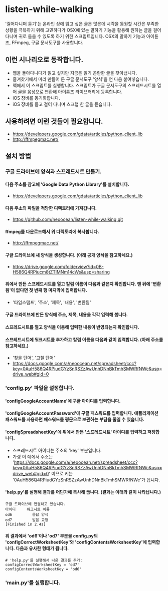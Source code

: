 listen-while-walking
====================
'걸어다니며 듣기'는 온라인 상에 읽고 싶은 글은 많은데 시각을 동원할 시간은 부족한 상황을 극복하기 위해 고민하다가 OSX에 있는 말하기 기능을 활용해 원하는 글을 걸어다니며 귀로 들을 수 있도록 하기 위한 스크립트입니다. OSX의 말하기 기능과 아이튠즈, FFmpeg, 구글 문서도구를 사용합니다.

## 이런 시나리오로 동작합니다.
 * 웹을 돌아다니다가 읽고 싶지만 지금은 읽기 곤란한 글을 찾아냅니다.
 * 즐겨찾기에서 미리 만들어 둔 구글 문서도구 '양식'을 연 다음 붙여넣습니다.
 * 맥에서 이 스크립트를 실행합니다. 스크립트가 구글 문서도구의 스프레드시트를 열어 글을 음성으로 변환해 아이튠즈 라이브러리에 등록합니다.
 * iOS 장비를 동기화합니다.
 * iOS 장비를 들고 걸어 다니며 스크랩 한 글을 듣습니다.

## 사용하려면 이런 것들이 필요합니다.
 * https://developers.google.com/gdata/articles/python_client_lib
 * http://ffmpegmac.net/

## 설치 방법

### 구글 드라이브에 양식과 스프레드시트 만들기.

#### 다음 주소를 참고해 'Google Data Python Library'를 설치합니다.
 * https://developers.google.com/gdata/articles/python_client_lib

#### 다음 주소의 파일을 적당한 디렉토리에 가져갑니다.
 * https://github.com/neoocean/listen-while-walking.git

#### ffmpeg를 다운로드해서 위 디렉토리에 복사합니다.
 * http://ffmpegmac.net/

#### 구글 드라이브에 새 양식을 생성합니다. (아래 공개 양식을 참고하세요.)
 * https://drive.google.com/folderview?id=0B-H586Q4RPiucm8tZTlMNm14cWs&usp=sharing

#### 위에서 만든 스프레드시트를 열고 칼럼 이름이 다음과 같은지 확인합니다. 맨 뒤에 '변환됨'이 없다면 첫 번째 행 마지막에 입력합니다.
 * '타임스탬프', '주소', '제목', '내용', '변환됨'

#### 구글 드라이브에 만든 양식에 주소, 제목, 내용을 각각 입력해 봅니다.

#### 스프레드시트를 열고 양식을 이용해 입력한 내용이 반영되는지 확인합니다.

#### 스프레드시트에 워크시트를 추가하고 칼럼 이름을 다음과 같이 입력합니다. (아래 주소를 참고하세요.)
 * '찾을 단어', '고칠 단어'
 * https://docs.google.com/a/neoocean.net/spreadsheet/ccc?key=0AuH586Q4RPiudGYzSnRSZzAwUnhDNnBkTmhSMWRfNWc&usp=drive_web#gid=0

### 'config.py' 파일을 설정합니다.

#### 'configGoogleAccountName'에 구글 아이디를 입력합니다.

#### 'configGoogleAccountPassword'에 구글 패스워드를 입력합니다. 애플리케이션 패스워드를 사용하면 패스워드를 평문으로 보관하는 부담을 줄일 수 있습니다.

#### 'configSpreadsheetKey'에 위에서 만든 '스프레드시트' 아이디를 입력하고 저장합니다.
 * 스프레드시트 아이디는 주소의 'key' 부분입니다.
 * 가령 이 예에서 주소는 'https://docs.google.com/a/neoocean.net/spreadsheet/ccc?key=0AuH586Q4RPiudGYzSnRSZzAwUnhDNnBkTmhSMWRfNWc&usp=drive_web#gid=0' 이므로 키는 '0AuH586Q4RPiudGYzSnRSZzAwUnhDNnBkTmhSMWRfNWc'가 됩니다.

#### 'help.py'를 실행해 결과를 어딘가에 복사해 둡니다. (결과는 아래와 같이 나타납니다.)
    구글 드라이브에 연결하고 있습니다.
    아이디     워크시트 이름
    od6         응답 양식
    od7         발음 교정
    [Finished in 2.4s]

#### 위 결과에서 'od6'이나 'od7' 부분을 config.py의 'configCorrectWorksheetKey'와 'configContentsWorksheetKey'에 입력합니다. 다음과 유사한 형태가 됩니다.
    # 'help.py'를 실행해서 나온 결과를 추가: 
    configCorrectWorksheetKey = 'od7'
    configContentsWorksheetKey = 'od6'

### 'main.py'를 실행합니다.

